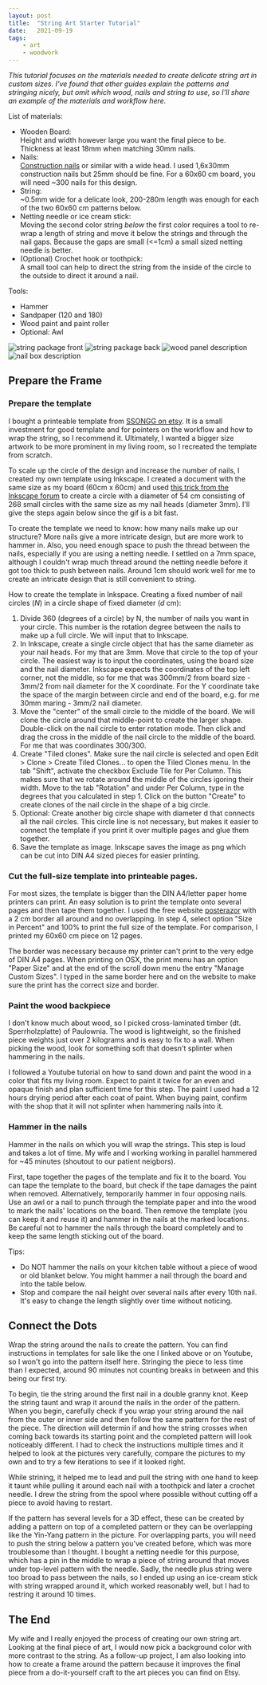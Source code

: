 ```yaml
---
layout: post
title:  "String Art Starter Tutorial"
date:   2021-09-19
tags:
    - art
    - woodwork
---
```


*This tutorial focuses on the materials needed to create delicate string art in custom sizes. I've found that other guides explain the patterns and stringing nicely, but omit which wood, nails and string to use, so I'll share an example of the materials and workflow here.*

List of materials:
- Wooden Board:     
Height and width however large you want the final piece to be. Thickness at least 18mm when matching 30mm nails.
- Nails:     
[Construction nails](https://www.amazon.de/-/en/Suki-400g-Brad-1151-6178007/dp/B0038Q56A2/) or similar with a wide head. I used 1,6x30mm construction nails but 25mm should be fine. For a 60x60 cm board, you will need ~300 nails for this design. 
- String:     
~0.5mm wide for a delicate look, 200-280m length was enough for each of the two 60x60 cm patterns below. 
- Netting needle or ice cream stick:     
Moving the second color string *below* the first color requires a tool to re-wrap a length of string and move it below the strings and through the nail gaps. Because the gaps are small (<=1cm) a small sized netting needle is better.
- (Optional) Crochet hook or toothpick:    
A small tool can help to direct the string from the inside of the circle to the outside to direct it around a nail.

Tools:
- Hammer
- Sandpaper (120 and 180)
- Wood paint and paint roller
- Optional: Awl


![string package front](/assets/img/stringart/string1.jpeg)
![string package back](/assets/img/stringart/string2.jpeg)
![wood panel description](/assets/img/stringart/woddpanel.jpeg)
![nail box description](/assets/img/stringart/nails.jpeg)


## Prepare the Frame

### Prepare the template

I bought a printeable template from [SSONGG on etsy](https://www.etsy.com/listing/845360530/digital-tutorial-yinyang-string-art). It is a small investment for good template and for pointers on the workflow and how to wrap the string, so I recommend it. Ultimately, I wanted a bigger size artwork to be more prominent in my living room, so I recreated the template from scratch. 

To scale up the circle of the design and increase the number of nails, I created my own template using Inkscape. I created a document with the same size as my board (60cm x 60cm) and used [this trick from the Inkscape forum](https://inkscape.org/forums/questions/place-specific-number-of-objects-on-path/#c5497) to create a circle with a diameter of 54 cm consisting of 268 small circles with the same size as my nail heads (diameter 3mm). I'll give the steps again below since the gif is a bit fast. 

To create the template we need to know: how many nails make up our structure? More nails give a more intricate design, but are more work to hammer in. Also, you need enough space to push the thread between the nails, especially if you are using a netting needle.  I settled on a 7mm space, although I couldn't wrap much thread around the netting needle before it got too thick to push between nails. Around 1cm should work well for me to create an intricate design that is still convenient to string.

How to create the template in Inkspace. Creating a fixed number of nail circles (*N*) in a circle shape of fixed diameter (*d* cm):

1. Divide 360 (degrees of a circle) by N, the number of nails you want in your circle. This number is the rotation degree between the nails to make up a full circle. We will input that to Inkscape.
2. In Inkscape, create a single circle object that has the same diameter as your nail heads. For my that are 3mm. Move that circle to the top of your circle. The easiest way is to input the coordinates, using the board size and the nail diameter. Inkscape expects the coordinates of the top left corner, not the middle, so for me that was 300mm/2 from board size - 3mm/2 from nail diameter for the X coordinate. For the Y coordinate take the space of the margin between circle and end of the board, e.g. for me 30mm maring - 3mm/2 nail diameter.
3. Move the "center" of the small circle to the middle of the board. We will clone the circle around that middle-point to create the larger shape. Double-click on the nail circle to enter rotation mode. Then click and drag the cross in the middle of the nail circle to the middle of the board. For me that was coordinates 300/300. 
4. Create "Tiled clones". Make sure the nail circle is selected and open Edit > Clone > Create Tiled Clones... to open the Tiled Clones menu. In the tab "Shift", activate the checkbox Exclude Tile for Per Column. This makes sure that we rotate around the middle of the circles igoring their width. Move to the tab "Rotation" and under Per Column, type in the degrees that you calculated in step 1.  Click on the button "Create" to create clones of the nail circle in the shape of a big circle.
5. Optional: Create another big circle shape with diameter d that connects all the nail circles. This circle line is not necessary, but makes it easier to connect the template if you print it over multiple pages and glue them together. 
6. Save the template as image. Inkscape saves the image as png which can be cut into DIN A4 sized pieces for easier printing. 

### Cut the full-size template into printeable pages.

For most sizes, the template is bigger than the DIN A4/letter paper home printers can print. An easy solution is to print the template onto several pages and then tape them together. I used the free website [posterazor](https://posterazor.sourceforge.io/online/) with a 2 cm border all around and no overlapping. In step 4, select option "Size in Percent" and 100% to print the full size of the template. For comparison, I printed my 60x60 cm piece on 12 pages.

The border was necessary because my printer can't print to the very edge of DIN A4 pages. When printing on OSX, the print menu has an option "Paper Size" and at the end of the scroll down menu the entry "Manage Custom Sizes". I typed in the same border here and on the website to make sure the print has the correct size and border.

### Paint the wood backpiece

I don't know much about wood, so I picked cross-laminated timber (dt. Sperrholzplatte) of Paulownia. The wood is lightweight, so the finished piece weights just over 2 kilograms and is easy to fix to a wall. When picking the wood, look for something soft that doesn't splinter when hammering in the nails.

I followed a Youtube tutorial on how to sand down and paint the wood in a color that fits my living room. Expect to paint it twice for an even and opaque finish and plan sufficient time for this step. The paint I used had a 12 hours drying period after each coat of paint. When buying paint, confirm with the shop that it will not splinter when hammering nails into it. 

### Hammer in the nails

Hammer in the nails on which you will wrap the strings. This step is loud and takes a lot of time. My wife and I working working in parallel hammered for ~45 minutes (shoutout to our patient neigbors). 

First, tape together the pages of the template and fix it to the board. You can tape the template to the board, but check if the tape damages the paint when removed. Alternatively, temporarily hammer in four opposing nails. Use an awl or a nail to punch through the template paper and into the wood to mark the nails' locations on the board. Then remove the template (you can keep it and reuse it) and hammer in the nails at the marked locations. Be careful not to hammer the nails through the board completely and to keep the same length sticking out of the board.

Tips:

- Do NOT hammer the nails on your kitchen table without a piece of wood or old blanket below. You might hammer a nail through the board and into the table below.
- Stop and compare the nail height over several nails after every 10th nail. It's easy to change the length slightly over time without noticing. 

## Connect the Dots

Wrap the string around the nails to create the pattern. You can find instructions in templates for sale like the one I linked above or on Youtube, so I won't go into the pattern itself here. Stringing the piece to less time than I expected, around 90 minutes not counting breaks in between and this being our first try.

To begin, tie the string around the first nail in a double granny knot. Keep the string taunt and wrap it around the nails in the order of the pattern. When you begin, carefully check if you wrap your string around the nail from the outer or inner side and then follow the same pattern for the rest of the piece. The direction will determin if and how the string crosses when coming back towards its starting point and the completed pattern will look noticeably different. I had to check the instructions multiple times and it helped to look at the pictures very carefully, compare the pictures to my own and to try a few iterations to see if it looked right. 

While strining, it helped me to lead and pull the string with one hand to keep it taunt while pulling it around each nail with a toothpick and later a crochet needle. I drew the string from the spool where possible without cutting off a piece to avoid having to restart.

If the pattern has several levels for a 3D effect, these can be created by adding a pattern on top of a completed pattern or they can be overlapping like the Yin-Yang pattern in the picture. For overlapping parts, you will need to push the string below a pattern you've created before, which was more troublesome than I thought. I bought a netting needle for this purpose, which has a pin in the middle to wrap a piece of string around that moves under top-level pattern with the needle. Sadly, the needle plus string were too broad to pass between the nails, so I ended up using an ice-cream stick with string wrapped around it, which worked reasonably well, but I had to restring it around 10 times.

## The End

My wife and I really enjoyed the process of creating our own string art. Looking at the final piece of art, I would now pick a background color with more contrast to the string. As a follow-up project, I am also looking into how to create a frame around the pattern because it improves the final piece from a do-it-yourself craft to the art pieces you can find on Etsy. 


